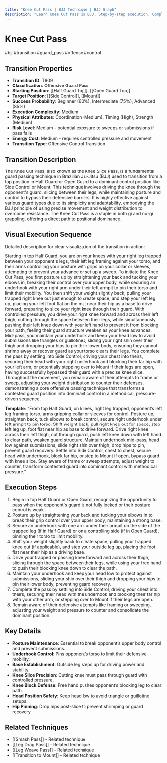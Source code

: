 ```yaml
---
title: "Knee Cut Pass | BJJ Technique | BJJ Graph"
description: "Learn Knee Cut Pass in BJJ. Step-by-step execution. Complete technique guide with expert insights."
---
```




<!-- Schema Markup for SEO -->
<script type="application/ld+json">
{
  "@context": "https://schema.org",
  "@type": "HowTo",
  "name": "Knee Cut Pass",
  "description": "Learn how to execute Knee Cut Pass in Brazilian Jiu-Jitsu from Half Guard to Side Control. Success: Beginner 60%, Intermediate 75%, Advanced 85%.",
  "step": [
    {
      "@type": "HowToStep",
      "name": "Begin in top Half",
      "text": "Begin in top Half Guard or Open Guard, recognizing the opportunity to pass when the opponent's guard is not fully locked or their posture control is weak.",
      "position": 1
    },
    {
      "@type": "HowToStep",
      "name": "Posture up by straightening",
      "text": "Posture up by straightening your back and tucking your elbows in to break their grip control over your upper body, maintaining a strong base.",
      "position": 2
    },
    {
      "@type": "HowToStep",
      "name": "Secure an underhook with",
      "text": "Secure an underhook with one arm under their armpit on the side of the trapped leg (if in Half Guard) or on a controlling side (if in Open Guard), pinning their torso to limit mobility.",
      "position": 3
    },
    {
      "@type": "HowToStep",
      "name": "Shift your weight slightly",
      "text": "Shift your weight slightly back to create space, pulling your trapped knee out (if applicable), and step your outside leg up, placing the foot flat near their hip as a driving base.",
      "position": 4
    },
    {
      "@type": "HowToStep",
      "name": "Drive your trapped or",
      "text": "Drive your trapped or passing knee forward and across their thigh, slicing through the space between their legs, while using your free hand to push their blocking knee down to clear the path.",
      "position": 5
    },
    {
      "@type": "HowToStep",
      "name": "Maintain your underhook and",
      "text": "Maintain your underhook and keep your head low to protect against submissions, sliding your shin over their thigh and dropping your hips to pin their lower body, preventing guard recovery.",
      "position": 6
    },
    {
      "@type": "HowToStep",
      "name": "Complete the pass by",
      "text": "Complete the pass by settling into Side Control, driving your chest into theirs, securing their head with the underhook and blocking their far hip with your other arm, or stepping over to Mount if their legs are open.",
      "position": 7
    },
    {
      "@type": "HowToStep",
      "name": "Remain aware of their",
      "text": "Remain aware of their defensive attempts like framing or sweeping, adjusting your weight and pressure to counter and consolidate the dominant position.",
      "position": 8
    }
  ],
  "tool": [
    "BJJ Gi or No-Gi attire",
    "Training partner",
    "Mat space"
  ],
  "totalTime": "PT7M"
}
</script>


<!-- Schema Markup for SEO -->
<script type="application/ld+json">
{
  "@context": "https://schema.org",
  "@type": "WebPage",
  "name": "Knee Cut Pass",
  "description": "Learn Knee Cut Pass in BJJ. Step-by-step execution. Complete technique guide with expert insights.",
  "url": "https://bjjgraph.com/transitions/knee-cut-pass",
  "isPartOf": {
    "@type": "WebSite",
    "name": "BJJ Graph",
    "url": "https://bjjgraph.com"
  }
}
</script>


<script type="application/ld+json">
{
  "@context": "https://schema.org",
  "@type": "BreadcrumbList",
  "itemListElement": [
    {
      "@type": "ListItem",
      "position": 1,
      "name": "Home",
      "item": "https://bjjgraph.com/"
    },
    {
      "@type": "ListItem",
      "position": 2,
      "name": "Transitions",
      "item": "https://bjjgraph.com/transitions/"
    },
    {
      "@type": "ListItem",
      "position": 3,
      "name": "Knee Cut Pass",
      "item": "https://bjjgraph.com/transitions/knee-cut-pass"
    }
  ]
}
</script>


# Knee Cut Pass
#bjj #transition #guard_pass #offense #control

## Transition Properties
- **Transition ID**: T809
- **Classification**: Offensive Guard Pass
- **Starting Position**: [[Half Guard Top]], [[Open Guard Top]]
- **Target Position**: [[Side Control]], [[Mount]]
- **Success Probability**: Beginner (60%), Intermediate (75%), Advanced (85%)
- **Execution Complexity**: Medium
- **Physical Attributes**: Coordination (Medium), Timing (High), Strength (Medium)
- **Risk Level**: Medium - potential exposure to sweeps or submissions if pass fails
- **Energy Cost**: Medium - requires controlled pressure and movement
- **Transition Type**: Offensive Control Transition

## Transition Description
The Knee Cut Pass, also known as the Knee Slice Pass, is a fundamental guard passing technique in Brazilian Jiu-Jitsu (BJJ) used to transition from a top position in Half Guard or Open Guard to a dominant control position like Side Control or Mount. This technique involves driving the knee through the opponent's guard, slicing between their legs, while maintaining posture and control to bypass their defensive barriers. It is highly effective against various guard types due to its simplicity and adaptability, embodying the BJJ principle of using precise movement and weight distribution to overcome resistance. The Knee Cut Pass is a staple in both gi and no-gi grappling, offering a direct path to positional dominance.

## Visual Execution Sequence
Detailed description for clear visualization of the transition in action:

Starting in top Half Guard, you are on your knees with your right leg trapped between your opponent's legs, their left leg framing against your torso, and their arms controlling your posture with grips on your collar or sleeves, attempting to prevent your advance or set up a sweep. To initiate the Knee Cut Pass, you first posture up by straightening your back and tucking your elbows in, breaking their control over your upper body, while securing an underhook with your right arm under their left armpit to pin their torso and limit their mobility. You then shift your weight slightly back, pulling your trapped right knee out just enough to create space, and step your left leg up, placing your left foot flat on the mat near their hip as a base to drive forward, preparing to slice your right knee through their guard. With controlled pressure, you drive your right knee forward and across their left thigh, cutting through the space between their legs, while simultaneously pushing their left knee down with your left hand to prevent it from blocking your path, feeling their guard structure weaken as your knee advances. Mid-pass, you maintain your underhook and keep your head low to avoid submissions like triangles or guillotines, sliding your right shin over their thigh and dropping your hips to pin their lower body, ensuring they cannot shrimp away or recover guard as your torso clears their legs. You complete the pass by settling into Side Control, driving your chest into theirs, securing their head with your right underhook and blocking their far hip with your left arm, or potentially stepping over to Mount if their legs are open, having successfully bypassed their guard with a precise knee slice. Throughout the movement, you remain aware of their attempts to frame or sweep, adjusting your weight distribution to counter their defenses, demonstrating a core offensive passing technique that transforms a contested guard position into dominant control in a methodical, pressure-driven sequence.

**Template**: "From top Half Guard, on knees, right leg trapped, opponent’s left leg framing torso, arms gripping collar or sleeves for control. Posture up, straighten back, tuck elbows to break control, secure right underhook under left armpit to pin torso. Shift weight back, pull right knee out for space, step left leg up, foot flat near hip as base to drive forward. Drive right knee across their left thigh, cut through guard, push left knee down with left hand to clear path, weaken guard structure. Maintain underhook mid-pass, head low against submissions, slide right shin over thigh, drop hips to pin, prevent guard recovery. Settle into Side Control, chest to chest, secure head with underhook, block far hip, or step to Mount if open, bypass guard with knee slice. Stay aware of frame or sweep attempts, adjust weight to counter, transform contested guard into dominant control with methodical pressure."

## Execution Steps
1. Begin in top Half Guard or Open Guard, recognizing the opportunity to pass when the opponent's guard is not fully locked or their posture control is weak.
2. Posture up by straightening your back and tucking your elbows in to break their grip control over your upper body, maintaining a strong base.
3. Secure an underhook with one arm under their armpit on the side of the trapped leg (if in Half Guard) or on a controlling side (if in Open Guard), pinning their torso to limit mobility.
4. Shift your weight slightly back to create space, pulling your trapped knee out (if applicable), and step your outside leg up, placing the foot flat near their hip as a driving base.
5. Drive your trapped or passing knee forward and across their thigh, slicing through the space between their legs, while using your free hand to push their blocking knee down to clear the path.
6. Maintain your underhook and keep your head low to protect against submissions, sliding your shin over their thigh and dropping your hips to pin their lower body, preventing guard recovery.
7. Complete the pass by settling into Side Control, driving your chest into theirs, securing their head with the underhook and blocking their far hip with your other arm, or stepping over to Mount if their legs are open.
8. Remain aware of their defensive attempts like framing or sweeping, adjusting your weight and pressure to counter and consolidate the dominant position.

## Key Details
- **Posture Maintenance**: Essential to break opponent’s upper body control and prevent submissions.
- **Underhook Control**: Pins opponent’s torso to limit their defensive mobility.
- **Base Establishment**: Outside leg steps up for driving power and stability.
- **Knee Slice Precision**: Cutting knee must pass through guard with controlled pressure.
- **Knee Block Defense**: Free hand pushes opponent’s blocking leg to clear path.
- **Head Position Safety**: Keep head low to avoid triangle or guillotine setups.
- **Hip Pinning**: Drop hips post-slice to prevent shrimping or guard recovery

## Related Techniques

- [[Smash Pass]] - Related technique
- [[Leg Drag Pass]] - Related technique
- [[Leg Weave Pass]] - Related technique
- [[Transition to Mount]] - Related technique

